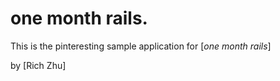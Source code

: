 # one month rails.

This is the pinteresting sample application for
[*one month rails*]


by [Rich Zhu]
